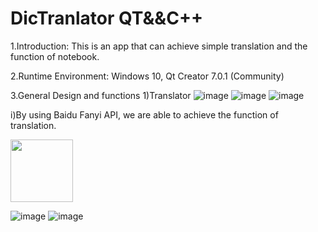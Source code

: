 # DicTranlator QT&&C++

1.Introduction: This is an app that can achieve simple translation and the function of notebook.

2.Runtime Environment: Windows 10, Qt Creator 7.0.1 (Community)

3.General Design and functions
1)Translator
![image](https://user-images.githubusercontent.com/97960328/176410874-20aa5518-d903-4eb2-b94b-27021dd00b7f.png)
![image](https://user-images.githubusercontent.com/97960328/176410947-7292d6a9-ca9f-491f-811b-f18c22cf51e2.png)
![image](https://user-images.githubusercontent.com/97960328/176410960-d75230f6-86c0-4011-814a-4f4f4c5eee8a.png)

i)By using Baidu Fanyi API, we are able to achieve the function of translation.

<img src="[https://img-blog.csdnimg.cn/2020102116384135.png" width="100px](https://user-images.githubusercontent.com/97960328/176411133-97ee2310-979e-44f9-b7f6-9e0ebf12cbe8.png)">

![image](https://user-images.githubusercontent.com/97960328/176411133-97ee2310-979e-44f9-b7f6-9e0ebf12cbe8.png)
![image](https://user-images.githubusercontent.com/97960328/176411152-6ac6cb00-113e-4f97-8d86-e728242aeb89.png)
